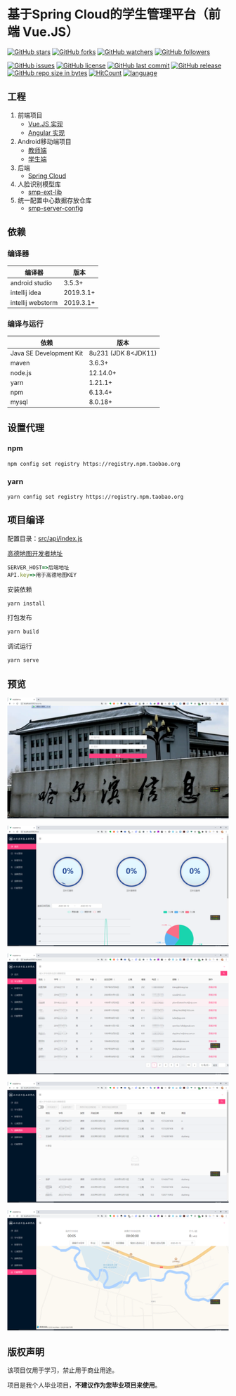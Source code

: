 # 基于Spring Cloud的学生管理平台（前端 Vue.JS）

[![GitHub stars](https://img.shields.io/github/stars/itning/smp-client.svg?style=social&label=Stars)](https://github.com/itning/smp-client/stargazers)
[![GitHub forks](https://img.shields.io/github/forks/itning/smp-client.svg?style=social&label=Fork)](https://github.com/itning/smp-client/network/members)
[![GitHub watchers](https://img.shields.io/github/watchers/itning/smp-client.svg?style=social&label=Watch)](https://github.com/itning/smp-client/watchers)
[![GitHub followers](https://img.shields.io/github/followers/itning.svg?style=social&label=Follow)](https://github.com/itning?tab=followers)

[![GitHub issues](https://img.shields.io/github/issues/itning/smp-client.svg)](https://github.com/itning/smp-client/issues)
[![GitHub license](https://img.shields.io/github/license/itning/smp-client.svg)](https://github.com/itning/smp-client/blob/master/LICENSE)
[![GitHub last commit](https://img.shields.io/github/last-commit/itning/smp-client.svg)](https://github.com/itning/smp-client/commits)
[![GitHub release](https://img.shields.io/github/release/itning/smp-client.svg)](https://github.com/itning/smp-client/releases)
[![GitHub repo size in bytes](https://img.shields.io/github/repo-size/itning/smp-client.svg)](https://github.com/itning/smp-client)
[![HitCount](https://hitcount.itning.top/?u=itning&r=smp-client)](https://github.com/itning/hit-count)
[![language](https://img.shields.io/badge/language-Vue.JS-green.svg)](https://github.com/itning/smp-client)

## 工程

1. 前端项目
   - [Vue.JS 实现](https://github.com/itning/smp-client)
   - [Angular 实现](https://github.com/itning/smp-client-angular)
2. Android移动端项目
   - [教师端](https://github.com/itning/smp-android-teacher)
   - [学生端](https://github.com/itning/smp-android)
3. 后端
   - [Spring Cloud](https://github.com/itning/smp-server)
4. 人脸识别模型库
   - [smp-ext-lib](https://gitee.com/itning/smp-ext-lib)
5. 统一配置中心数据存放仓库
   - [smp-server-config](https://gitee.com/itning/smp-server-config)

## 依赖

### 编译器

| 编译器            | 版本      |
| ----------------- | --------- |
| android studio    | 3.5.3+    |
| intellij idea     | 2019.3.1+ |
| intellij webstorm | 2019.3.1+ |

### 编译与运行

| 依赖                    | 版本                |
| ----------------------- | ------------------- |
| Java SE Development Kit | 8u231 (JDK 8<JDK11) |
| maven                   | 3.6.3+              |
| node.js                 | 12.14.0+            |
| yarn                    | 1.21.1+             |
| npm                     | 6.13.4+             |
| mysql                   | 8.0.18+             |

## 设置代理

### npm

```shell
npm config set registry https://registry.npm.taobao.org
```

### yarn

```shell
yarn config set registry https://registry.npm.taobao.org
```

## 项目编译

配置目录：[src/api/index.js](https://github.com/itning/smp-client/blob/master/src/api/index.js#L1)

[高德地图开发者地址](https://lbs.amap.com/)

```js
SERVER_HOST=>后端地址
API.key=>用于高德地图KEY
```

安装依赖

```bash
yarn install
```

打包发布

```bash
yarn build
```

调试运行

```bash
yarn serve
```

## 预览

![login](https://raw.githubusercontent.com/itning/smp-client/master/pic/login.png)

![first](https://raw.githubusercontent.com/itning/smp-client/master/pic/first.png)

![student](https://raw.githubusercontent.com/itning/smp-client/master/pic/student.png)

![leave](https://raw.githubusercontent.com/itning/smp-client/master/pic/leave.png)

![room](https://raw.githubusercontent.com/itning/smp-client/master/pic/room.png)

## 版权声明

该项目仅用于学习，禁止用于商业用途。

项目是我个人毕业项目，**不建议作为您毕业项目来使用**。
